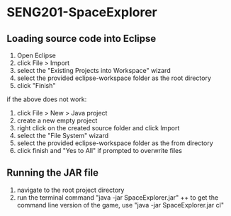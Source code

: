 # SENG201-SpaceExplorer

## Loading source code into Eclipse
1. Open Eclipse
2. click File > Import
3. select the "Existing Projects into Workspace" wizard
4. select the provided eclipse-workspace folder as the root directory
5. click "Finish"

if the above does not work:
1. click File > New > Java project
2. create a new empty project
3. right click on the created source folder and click Import
4. select the "File System" wizard
5. select the provided eclipse-workspace folder as the from directory
6. click finish and "Yes to All" if prompted to overwrite files

## Running the JAR file
1. navigate to the root project directory
2. run the terminal command "java -jar SpaceExplorer.jar"
++ to get the command line version of the game, use "java -jar SpaceExplorer.jar cl"
